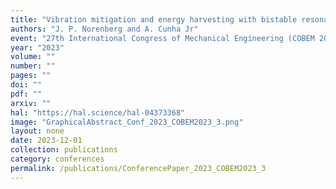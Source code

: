 ```yaml
---
title: "Vibration mitigation and energy harvesting with bistable resonators in metamaterial beams"
authors: "J. P. Norenberg and A. Cunha Jr"
event: "27th International Congress of Mechanical Engineering (COBEM 2023)"
year: "2023"
volume: ""
number: ""
pages: ""
doi: ""
pdf: ""
arxiv: ""
hal: "https://hal.science/hal-04373368"
image: "GraphicalAbstract_Conf_2023_COBEM2023_3.png"
layout: none
date: 2023-12-01
collection: publications
category: conferences
permalink: /publications/ConferencePaper_2023_COBEM2023_3
---
```

